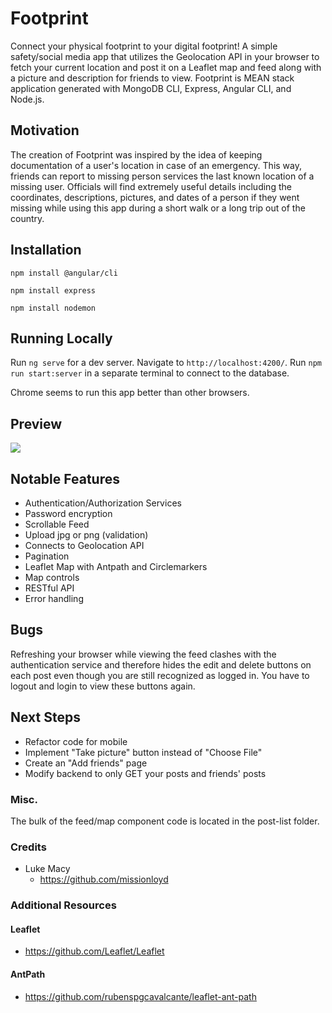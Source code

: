 # Footprint

Connect your physical footprint to your digital footprint! A simple safety/social media app that utilizes 
the Geolocation API in your browser to fetch your current location and post it on a Leaflet map and feed
along with a picture and description for friends to view. Footprint is MEAN stack application 
generated with MongoDB CLI, Express, Angular CLI, and Node.js.

## Motivation
The creation of Footprint was inspired by the idea of keeping documentation of a user's location 
in case of an emergency. This way, friends can report to missing person services the last known
location of a missing user. Officials will find extremely useful details including the coordinates,
descriptions, pictures, and dates of a person if they went missing while using this app during a short walk 
or a long trip out of the country.

## Installation
```
npm install @angular/cli
```
```
npm install express
```
```
npm install nodemon
```

## Running Locally
Run `ng serve` for a dev server. Navigate to `http://localhost:4200/`.
Run `npm run start:server` in a separate terminal to connect to the database.

Chrome seems to run this app better than other browsers.

## Preview
<img src="/assets/images/preview.png">

## Notable Features
- Authentication/Authorization Services
- Password encryption
- Scrollable Feed
- Upload jpg or png (validation)
- Connects to Geolocation API
- Pagination
- Leaflet Map with Antpath and Circlemarkers
- Map controls
- RESTful API
- Error handling

## Bugs
Refreshing your browser while viewing the feed clashes with the authentication service
and therefore hides the edit and delete buttons on each post even though you are still
recognized as logged in. You have to logout and login to view these buttons again.

## Next Steps
- Refactor code for mobile
- Implement "Take picture" button instead of "Choose File"
- Create an "Add friends" page
- Modify backend to only GET your posts and friends' posts

### Misc.
The bulk of the feed/map component code is located in the post-list folder.

### Credits
- Luke Macy
  - https://github.com/missionloyd

### Additional Resources
#### Leaflet
- https://github.com/Leaflet/Leaflet

#### AntPath
- https://github.com/rubenspgcavalcante/leaflet-ant-path
